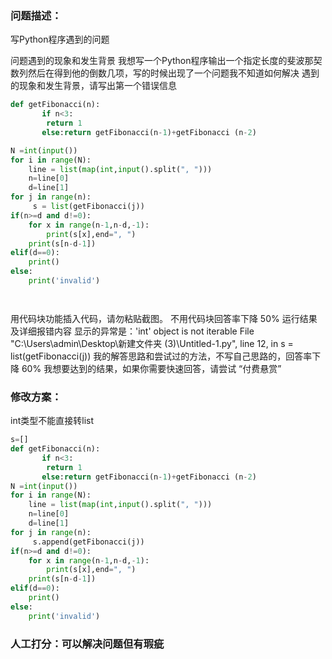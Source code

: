 ### 问题描述：
<p>写Python程序遇到的问题</p>
问题遇到的现象和发生背景
我想写一个Python程序输出一个指定长度的斐波那契数列然后在得到他的倒数几项，写的时候出现了一个问题我不知道如何解决
遇到的现象和发生背景，请写出第一个错误信息

```python
def getFibonacci(n):
       if n<3:
        return 1 
       else:return getFibonacci(n-1)+getFibonacci (n-2)

N =int(input())
for i in range(N):
    line = list(map(int,input().split(", ")))
    n=line[0]
    d=line[1]
for j in range(n):
     s = list(getFibonacci(j))
if(n>=d and d!=0):
    for x in range(n-1,n-d,-1):
        print(s[x],end=", ")
    print(s[n-d-1])
elif(d==0):
    print()
else:
    print('invalid')




```
用代码块功能插入代码，请勿粘贴截图。 不用代码块回答率下降 50%
运行结果及详细报错内容
显示的异常是：'int' object is not iterable  File "C:\Users\admin\Desktop\新建文件夹 (3)\Untitled-1.py", line 12, in     s = list(getFibonacci(j))
我的解答思路和尝试过的方法，不写自己思路的，回答率下降 60%
我想要达到的结果，如果你需要快速回答，请尝试 “付费悬赏” 
### 修改方案：
int类型不能直接转list

```python
s=[]
def getFibonacci(n):
       if n<3:
        return 1 
       else:return getFibonacci(n-1)+getFibonacci (n-2)
N =int(input())
for i in range(N):
    line = list(map(int,input().split(", ")))
    n=line[0]
    d=line[1]
for j in range(n):
     s.append(getFibonacci(j))
if(n>=d and d!=0):
    for x in range(n-1,n-d,-1):
        print(s[x],end=", ")
    print(s[n-d-1])
elif(d==0):
    print()
else:
    print('invalid')

```

### 人工打分：可以解决问题但有瑕疵
